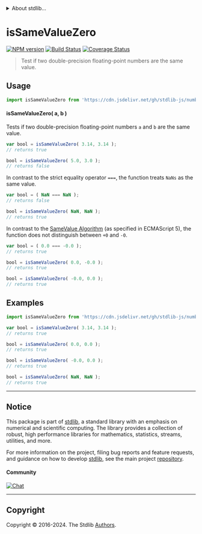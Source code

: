 <!--

@license Apache-2.0

Copyright (c) 2024 The Stdlib Authors.

Licensed under the Apache License, Version 2.0 (the "License");
you may not use this file except in compliance with the License.
You may obtain a copy of the License at

   http://www.apache.org/licenses/LICENSE-2.0

Unless required by applicable law or agreed to in writing, software
distributed under the License is distributed on an "AS IS" BASIS,
WITHOUT WARRANTIES OR CONDITIONS OF ANY KIND, either express or implied.
See the License for the specific language governing permissions and
limitations under the License.

-->


<details>
  <summary>
    About stdlib...
  </summary>
  <p>We believe in a future in which the web is a preferred environment for numerical computation. To help realize this future, we've built stdlib. stdlib is a standard library, with an emphasis on numerical and scientific computation, written in JavaScript (and C) for execution in browsers and in Node.js.</p>
  <p>The library is fully decomposable, being architected in such a way that you can swap out and mix and match APIs and functionality to cater to your exact preferences and use cases.</p>
  <p>When you use stdlib, you can be absolutely certain that you are using the most thorough, rigorous, well-written, studied, documented, tested, measured, and high-quality code out there.</p>
  <p>To join us in bringing numerical computing to the web, get started by checking us out on <a href="https://github.com/stdlib-js/stdlib">GitHub</a>, and please consider <a href="https://opencollective.com/stdlib">financially supporting stdlib</a>. We greatly appreciate your continued support!</p>
</details>

# isSameValueZero

[![NPM version][npm-image]][npm-url] [![Build Status][test-image]][test-url] [![Coverage Status][coverage-image]][coverage-url] <!-- [![dependencies][dependencies-image]][dependencies-url] -->

> Test if two double-precision floating-point numbers are the same value.



<section class="usage">

## Usage

```javascript
import isSameValueZero from 'https://cdn.jsdelivr.net/gh/stdlib-js/number-float64-base-assert-is-same-value-zero@deno/mod.js';
```

#### isSameValueZero( a, b )

Tests if two double-precision floating-point numbers `a` and `b` are the same value.

```javascript
var bool = isSameValueZero( 3.14, 3.14 );
// returns true

bool = isSameValueZero( 5.0, 3.0 );
// returns false
```

In contrast to the strict equality operator `===`, the function treats `NaNs` as the same value.

<!-- eslint-disable use-isnan -->

```javascript
var bool = ( NaN === NaN );
// returns false

bool = isSameValueZero( NaN, NaN );
// returns true
```

In contrast to the [SameValue Algorithm][@stdlib/number/float64/base/assert/is-same-value] (as specified in ECMAScript 5), the function does not distinguish between `+0` and `-0`.

<!-- eslint-disable no-compare-neg-zero -->

```javascript
var bool = ( 0.0 === -0.0 );
// returns true

bool = isSameValueZero( 0.0, -0.0 );
// returns true

bool = isSameValueZero( -0.0, 0.0 );
// returns true
```

</section>

<!-- /.usage -->

<section class="notes">

</section>

<!-- /.notes -->

<section class="examples">

## Examples

<!-- eslint no-undef: "error" -->

```javascript
import isSameValueZero from 'https://cdn.jsdelivr.net/gh/stdlib-js/number-float64-base-assert-is-same-value-zero@deno/mod.js';

var bool = isSameValueZero( 3.14, 3.14 );
// returns true

bool = isSameValueZero( 0.0, 0.0 );
// returns true

bool = isSameValueZero( -0.0, 0.0 );
// returns true

bool = isSameValueZero( NaN, NaN );
// returns true
```

</section>

<!-- /.examples -->

<!-- C interface documentation. -->



<!-- Section for related `stdlib` packages. Do not manually edit this section, as it is automatically populated. -->

<section class="related">

</section>

<!-- /.related -->

<!-- Section for all links. Make sure to keep an empty line after the `section` element and another before the `/section` close. -->


<section class="main-repo" >

* * *

## Notice

This package is part of [stdlib][stdlib], a standard library with an emphasis on numerical and scientific computing. The library provides a collection of robust, high performance libraries for mathematics, statistics, streams, utilities, and more.

For more information on the project, filing bug reports and feature requests, and guidance on how to develop [stdlib][stdlib], see the main project [repository][stdlib].

#### Community

[![Chat][chat-image]][chat-url]

---

## Copyright

Copyright &copy; 2016-2024. The Stdlib [Authors][stdlib-authors].

</section>

<!-- /.stdlib -->

<!-- Section for all links. Make sure to keep an empty line after the `section` element and another before the `/section` close. -->

<section class="links">

[npm-image]: http://img.shields.io/npm/v/@stdlib/number-float64-base-assert-is-same-value-zero.svg
[npm-url]: https://npmjs.org/package/@stdlib/number-float64-base-assert-is-same-value-zero

[test-image]: https://github.com/stdlib-js/number-float64-base-assert-is-same-value-zero/actions/workflows/test.yml/badge.svg?branch=main
[test-url]: https://github.com/stdlib-js/number-float64-base-assert-is-same-value-zero/actions/workflows/test.yml?query=branch:main

[coverage-image]: https://img.shields.io/codecov/c/github/stdlib-js/number-float64-base-assert-is-same-value-zero/main.svg
[coverage-url]: https://codecov.io/github/stdlib-js/number-float64-base-assert-is-same-value-zero?branch=main

<!--

[dependencies-image]: https://img.shields.io/david/stdlib-js/number-float64-base-assert-is-same-value-zero.svg
[dependencies-url]: https://david-dm.org/stdlib-js/number-float64-base-assert-is-same-value-zero/main

-->

[chat-image]: https://img.shields.io/gitter/room/stdlib-js/stdlib.svg
[chat-url]: https://app.gitter.im/#/room/#stdlib-js_stdlib:gitter.im

[stdlib]: https://github.com/stdlib-js/stdlib

[stdlib-authors]: https://github.com/stdlib-js/stdlib/graphs/contributors

[umd]: https://github.com/umdjs/umd
[es-module]: https://developer.mozilla.org/en-US/docs/Web/JavaScript/Guide/Modules

[deno-url]: https://github.com/stdlib-js/number-float64-base-assert-is-same-value-zero/tree/deno
[deno-readme]: https://github.com/stdlib-js/number-float64-base-assert-is-same-value-zero/blob/deno/README.md
[umd-url]: https://github.com/stdlib-js/number-float64-base-assert-is-same-value-zero/tree/umd
[umd-readme]: https://github.com/stdlib-js/number-float64-base-assert-is-same-value-zero/blob/umd/README.md
[esm-url]: https://github.com/stdlib-js/number-float64-base-assert-is-same-value-zero/tree/esm
[esm-readme]: https://github.com/stdlib-js/number-float64-base-assert-is-same-value-zero/blob/esm/README.md
[branches-url]: https://github.com/stdlib-js/number-float64-base-assert-is-same-value-zero/blob/main/branches.md

[@stdlib/number/float64/base/assert/is-same-value]: https://github.com/stdlib-js/number-float64-base-assert-is-same-value/tree/deno

</section>

<!-- /.links -->

